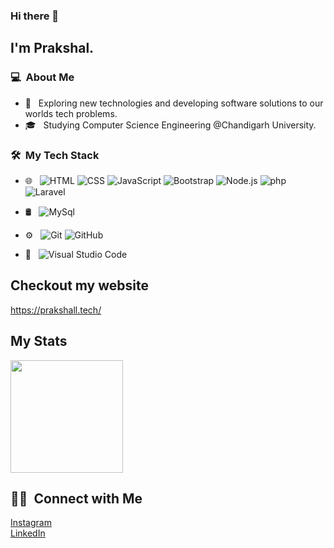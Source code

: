 ### Hi there 👋

## I'm Prakshal.

### 💻 &nbsp;About Me 

- 🤔 &nbsp; Exploring new technologies and developing software solutions to our worlds tech problems.
- 🎓 &nbsp; Studying Computer Science Engineering @Chandigarh University.


### 🛠 &nbsp;My Tech Stack

- 🌐 &nbsp;
  ![HTML](https://img.shields.io/badge/-HTML-333333?style=flat&logo=HTML5)
  ![CSS](https://img.shields.io/badge/-CSS-333333?style=flat&logo=CSS3&logoColor=1572B6)
  ![JavaScript](https://img.shields.io/badge/-JavaScript-333333?style=flat&logo=javascript)
  ![Bootstrap](https://img.shields.io/badge/-Bootstrap-333333?style=flat&logo=bootstrap&logoColor=563D7C)
  ![Node.js](https://img.shields.io/badge/-Node.js-333333?style=flat&logo=node.js)
  ![php](https://img.shields.io/badge/-PHP-333333?style=flat&logo=php)
  ![Laravel](https://img.shields.io/badge/-Laravel-333333?style=flat&logo=laravel)
- 🛢 &nbsp;
  ![MySql](https://img.shields.io/badge/-MySQL-333333?style=flat&logo=MySQL)
- ⚙️ &nbsp;
  ![Git](https://img.shields.io/badge/-Git-333333?style=flat&logo=git)
  ![GitHub](https://img.shields.io/badge/-GitHub-333333?style=flat&logo=github)
  
- 🔧 &nbsp;
  ![Visual Studio Code](https://img.shields.io/badge/-Visual%20Studio%20Code-333333?style=flat&logo=visual-studio-code&logoColor=007ACC)


## Checkout my website 
 https://prakshall.tech/


## My Stats
<p>
<a href="https://github.com/PrakshalJ">
  <img height="180em" src="https://github-readme-stats.vercel.app/api?username=PrakshalJ&show_icons=true&theme=radical" />
</a>
</p>


##  🤝🏻 &nbsp;Connect with Me
<a href="https://www.instagram.com/prakkshal/">Instagram</a><br>
<a href="https://in.linkedin.com/in/prakshal-jain-a327a0148">LinkedIn</a>




